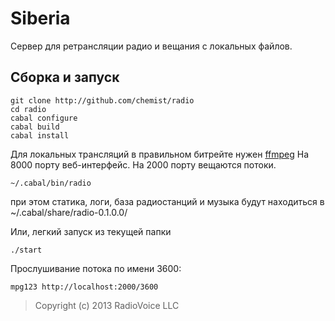 Siberia
=======================
Сервер для ретрансляции радио и вещания с локальных файлов. 

Сборка и запуск
--------------

```
git clone http://github.com/chemist/radio
cd radio
cabal configure
cabal build
cabal install
```

Для локальных трансляций в правильном битрейте нужен [ffmpeg](http://www.ffmpeg.org/)
На 8000 порту веб-интерфейс. На 2000 порту вещаются потоки.

```
~/.cabal/bin/radio
```
при этом статика, логи, база радиостанций и музыка будут находиться в ~/.cabal/share/radio-0.1.0.0/

Или, легкий запуск из текущей папки
```
./start
```

Прослушивание потока по имени 3600:
```
mpg123 http://localhost:2000/3600
```

> Copyright (c) 2013 RadioVoice LLC
